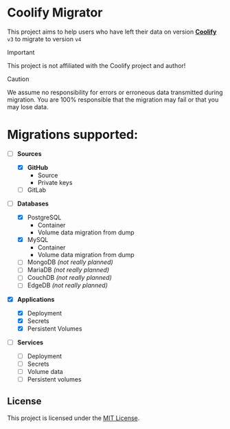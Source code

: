 # Coolify Migrator

This project aims to help users who have left their data on version [**Coolify**](https://coolify.io) `v3` to migrate to version `v4`

> [!IMPORTANT]
> This project is not affiliated with the Coolify project and author!

> [!CAUTION]
> We assume no responsibility for errors or erroneous data transmitted during migration. You are 100% responsible that the migration may fail or that you may lose data.

# Migrations supported:

- [ ] **Sources**

  - [x] **GitHub**
    - Source
    - Private keys
  - [ ] GitLab

- [ ] **Databases**

  - [x] PostgreSQL
    - Container
    - Volume data migration from dump
  - [x] MySQL
    - Container
    - Volume data migration from dump
  - [ ] MongoDB _(not really planned)_
  - [ ] MariaDB _(not really planned)_
  - [ ] CouchDB _(not really planned)_
  - [ ] EdgeDB _(not really planned)_

- [x] **Applications**

  - [x] Deployment
  - [x] Secrets
  - [x] Persistent Volumes

- [ ] **Services**

  - [ ] Deployment
  - [ ] Secrets
  - [ ] Volume data
  - [ ] Persistent volumes

## License

This project is licensed under the [MIT License](LICENSE).

